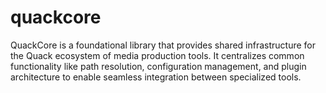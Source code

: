 # quackcore
QuackCore is a foundational library that provides shared infrastructure for the Quack ecosystem of media production tools. It centralizes common functionality like path resolution, configuration management, and plugin architecture to enable seamless integration between specialized tools.

